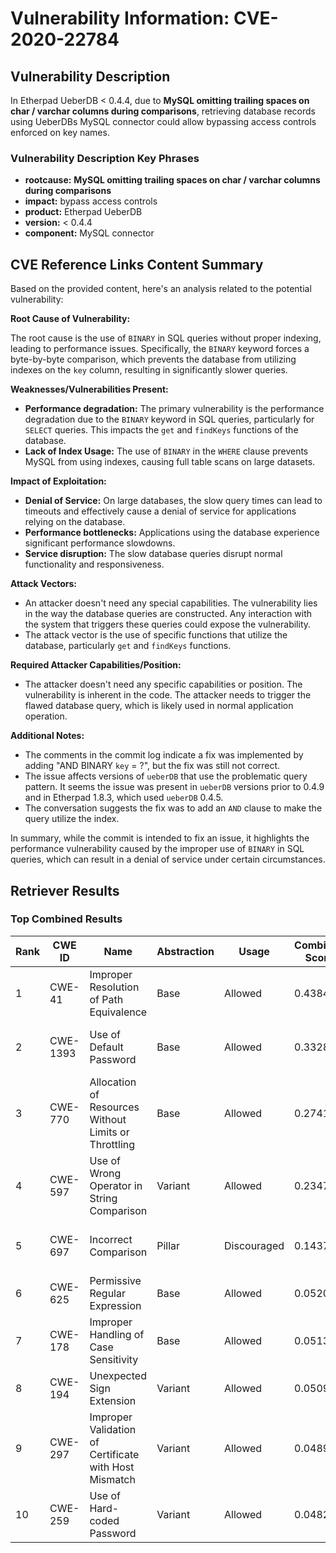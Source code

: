 # Vulnerability Information: CVE-2020-22784

## Vulnerability Description
In Etherpad UeberDB < 0.4.4, due to **MySQL omitting trailing spaces on char / varchar columns during comparisons**, retrieving database records using UeberDBs MySQL connector could allow bypassing access controls enforced on key names.

### Vulnerability Description Key Phrases
- **rootcause:** **MySQL omitting trailing spaces on char / varchar columns during comparisons**
- **impact:** bypass access controls
- **product:** Etherpad UeberDB
- **version:** < 0.4.4
- **component:** MySQL connector

## CVE Reference Links Content Summary
Based on the provided content, here's an analysis related to the potential vulnerability:

**Root Cause of Vulnerability:**

The root cause is the use of `BINARY` in SQL queries without proper indexing, leading to performance issues. Specifically, the `BINARY` keyword forces a byte-by-byte comparison, which prevents the database from utilizing indexes on the `key` column, resulting in significantly slower queries.

**Weaknesses/Vulnerabilities Present:**

*   **Performance degradation:** The primary vulnerability is the performance degradation due to the `BINARY` keyword in SQL queries, particularly for `SELECT` queries. This impacts the `get` and `findKeys` functions of the database.
*   **Lack of Index Usage:** The use of `BINARY` in the `WHERE` clause prevents MySQL from using indexes, causing full table scans on large datasets.

**Impact of Exploitation:**

*   **Denial of Service:** On large databases, the slow query times can lead to timeouts and effectively cause a denial of service for applications relying on the database.
*   **Performance bottlenecks:** Applications using the database experience significant performance slowdowns.
*   **Service disruption:** The slow database queries disrupt normal functionality and responsiveness.

**Attack Vectors:**

*   An attacker doesn't need any special capabilities. The vulnerability lies in the way the database queries are constructed. Any interaction with the system that triggers these queries could expose the vulnerability.
*   The attack vector is the use of specific functions that utilize the database, particularly `get` and `findKeys` functions.

**Required Attacker Capabilities/Position:**

*   The attacker doesn't need any specific capabilities or position. The vulnerability is inherent in the code. The attacker needs to trigger the flawed database query, which is likely used in normal application operation.

**Additional Notes:**

*   The comments in the commit log indicate a fix was implemented by adding "AND BINARY `key` = ?", but the fix was still not correct.
*   The issue affects versions of `ueberDB` that use the problematic query pattern. It seems the issue was present in `ueberDB` versions prior to 0.4.9 and in Etherpad 1.8.3, which used `ueberDB` 0.4.5.
*  The conversation suggests the fix was to add an `AND` clause to make the query utilize the index.

In summary, while the commit is intended to fix an issue, it highlights the performance vulnerability caused by the improper use of `BINARY` in SQL queries, which can result in a denial of service under certain circumstances.

## Retriever Results

### Top Combined Results

| Rank | CWE ID | Name | Abstraction | Usage | Combined Score | Retrievers | Individual Scores |
|------|--------|------|-------------|-------|---------------|------------|-------------------|
| 1 | CWE-41 | Improper Resolution of Path Equivalence | Base | Allowed | 0.4384 | sparse, graph | sparse: 0.141, graph: 1.000 |
| 2 | CWE-1393 | Use of Default Password | Base | Allowed | 0.3328 | sparse, graph | sparse: 0.109, graph: 0.757 |
| 3 | CWE-770 | Allocation of Resources Without Limits or Throttling | Base | Allowed | 0.2741 | sparse, graph | sparse: 0.085, graph: 0.631 |
| 4 | CWE-597 | Use of Wrong Operator in String Comparison | Variant | Allowed | 0.2347 | dense, sparse | dense: 0.408, sparse: 0.088 |
| 5 | CWE-697 | Incorrect Comparison | Pillar | Discouraged | 0.1437 | dense, sparse | dense: 0.390, sparse: 0.408 |
| 6 | CWE-625 | Permissive Regular Expression | Base | Allowed | 0.0520 | sparse | sparse: 0.091 |
| 7 | CWE-178 | Improper Handling of Case Sensitivity | Base | Allowed | 0.0513 | sparse | sparse: 0.090 |
| 8 | CWE-194 | Unexpected Sign Extension | Variant | Allowed | 0.0509 | sparse | sparse: 0.096 |
| 9 | CWE-297 | Improper Validation of Certificate with Host Mismatch | Variant | Allowed | 0.0489 | sparse | sparse: 0.093 |
| 10 | CWE-259 | Use of Hard-coded Password | Variant | Allowed | 0.0482 | sparse | sparse: 0.091 |

